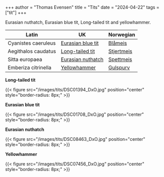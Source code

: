 +++
author = "Thomas Evensen"
title = "Tits"
date = "2024-04-22"
tags = ["tit"]
+++

Eurasian nuthatch, Eurasian blue tit,  Long-tailed tit and yellowhammer.


| Latin      | UK | Norwegian |
| --------- |  --------- |    --------- |
| Cyanistes caeruleus | [Eurasian blue tit](https://en.wikipedia.org/wiki/Eurasian_blue_tit) |  [Blåmeis](https://no.wikipedia.org/wiki/Blåmeis) |
| Aegithalos caudatus | [Long-tailed tit](https://en.wikipedia.org/wiki/Long-tailed_tit) |  [Stjertmeis](https://nn.wikipedia.org/wiki/Stjertmeis) |
| Sitta europaea | [Eurasian nuthatch](https://en.wikipedia.org/wiki/Eurasian_nuthatch) |  [Spettmeis](https://no.wikipedia.org/wiki/Spettmeis) |
| Emberiza citrinella | [Yellowhammer](https://en.wikipedia.org/wiki/Yellowhammer) |  [Gulspurv](https://no.wikipedia.org/wiki/Gulspurv) |

**Long-tailed tit**

{{< figure src="/images/tits/DSC01394_DxO.jpg" position="center" style="border-radius: 8px;" >}}

**Eurasian blue tit**

{{< figure src="/images/tits/DSC01708_DxO.jpg" position="center" style="border-radius: 8px;" >}}

**Eurasian nuthatch**

{{< figure src="/images/tits/DSC08463_DxO.jpg" position="center" style="border-radius: 8px;" >}}

**Yellowhammer**

{{< figure src="/images/tits/DSC07456_DxO.jpg" position="center" style="border-radius: 8px;" >}}
